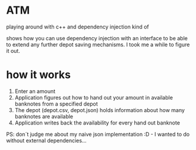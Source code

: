 # ATM

playing around with c++ and dependency injection kind of

shows how you can use dependency injection with an interface to be able to extend any further depot saving mechanisms. I took me a while to figure it out.

# how it works

1. Enter an amount
2. Application figures out how to hand out your amount in available banknotes from a specified depot
3. The depot (depot.csv, depot.json) holds information about how many banknotes are available
4. Application writes back the availability for every hand out banknote

PS: don´t judge me about my naive json implementation :D - I wanted to do without external dependencies...
